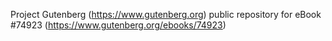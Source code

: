 Project Gutenberg (https://www.gutenberg.org) public repository for
eBook #74923 (https://www.gutenberg.org/ebooks/74923)

